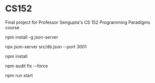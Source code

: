 # CS152

Final project for Professor Sengupta's CS 152 Programming Paradigms course

npm install -g json-server

npx json-server src/db.json --port 3001

npm install

npm audit fix --force

npm run start
